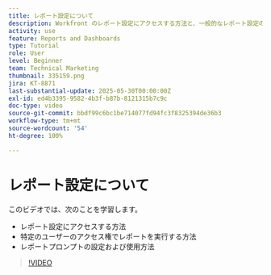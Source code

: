 ```yaml
---
title: レポート設定について
description: Workfront のレポート設定にアクセスする方法と、一般的なレポート設定の用途について説明します。
activity: use
feature: Reports and Dashboards
type: Tutorial
role: User
level: Beginner
team: Technical Marketing
thumbnail: 335159.png
jira: KT-8871
last-substantial-update: 2025-05-30T00:00:00Z
exl-id: ed4b3395-9582-4b3f-b87b-8121315b7c9c
doc-type: video
source-git-commit: bbdf99c6bc1be714077fd94fc3f8325394de36b3
workflow-type: tm+mt
source-wordcount: '54'
ht-degree: 100%

---
```


# レポート設定について

このビデオでは、次のことを学習します。

* レポート設定にアクセスする方法
* 特定のユーザーのアクセス権でレポートを実行する方法
* レポートプロンプトの設定および使用方法

>[!VIDEO](https://video.tv.adobe.com/v/3445864/?quality=12&learn=on&enablevpops=1&captions=jpn)
